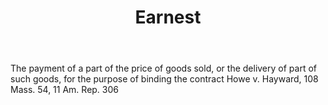---
title: Earnest
letter: E
permalink: "/definitions/bld-earnest.html"
body: The payment of a part of the price of goods sold, or the delivery of part of
  such goods, for the purpose of binding the contract Howe v. Hayward, 108 Mass. 54,
  11 Am. Rep. 306
published_at: '2018-07-07'
source: Black's Law Dictionary 2nd Ed (1910)
layout: post
---
